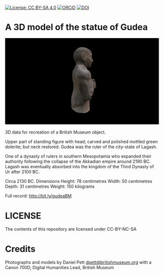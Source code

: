 
[![License: CC BY-SA 4.0](https://img.shields.io/badge/License-CC%20BY--SA%204.0-lightgrey.svg)](http://creativecommons.org/licenses/by-sa/4.0/) 
[![ORCiD](https://img.shields.io/badge/ORCiD-0000--0002--0246--2335-green.svg)](http://orcid.org/0000-0002-0246-2335)
[![DOI](https://zenodo.org/badge/85831573.svg)](https://zenodo.org/badge/latestdoi/85831573)


# A 3D model of the statue of Gudea
![](a_statue_of_gudea.gif)

3D data for recreation of a British Museum object.

Upper part of standing figure with head; carved and polished mottled green dolerite; but neck restored. Gudea was the ruler of the city-state of Lagash. 

One of a dynasty of rulers in southern Mesopotamia who expanded their authority following the collapse of the Akkadian empire around 2190 BC. Lagash was eventually absorbed into the kingdom of the Third Dynasty of Ur after 2100 BC.

Circa 2130 BC.
Dimensions
Height: 78 centimetres Width: 50 centimetres Depth: 31 centimetres
Weight: 150 kilograms

Full record: http://bit.ly/gudeaBM

# LICENSE
The contents of this repository are licensed under CC-BY-NC-SA

# Credits
Photographs and models by Daniel Pett <dpett@britishmuseum.org> with a Canon 700D, Digital Humanities Lead, British Museum
